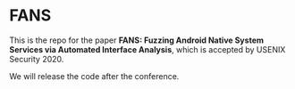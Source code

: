 # FANS

This is the repo for the paper **FANS: Fuzzing Android Native System Services via Automated Interface Analysis**, which is accepted by USENIX Security 2020.

We will release the code after the conference.
